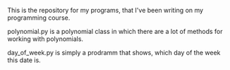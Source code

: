 This is the repository for my programs, that I've been writing on my programming course.

polynomial.py is a polynomial class in which there are a lot of methods for working with polynomials.

day_of_week.py is simply a prodramm that shows, which day of the week this date is.
